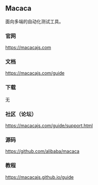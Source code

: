 ## Macaca
面向多端的自动化测试工具。

### 官网
https://macacajs.com

### 文档
https://macacajs.com/guide

### 下载
无

### 社区（论坛）
https://macacajs.com/guide/support.html

### 源码
https://github.com/alibaba/macaca

### 教程
https://macacajs.github.io/guide

